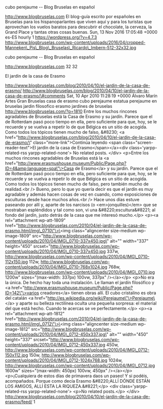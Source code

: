 cubo perejaume -- Blog Bruselas en español

http://www.blogbruselas.com El blog-guía escrito por españoles en
Bruselas para los hispanoparlantes que viven aquí y para los turistas
que aprovechan los vuelos baratos para descubrir el chocolate, la
cerveza, la Grand Place y tantas otras cosas buenas. Sun, 13 Nov 2016
17:05:48 +0000 es-ES hourly 1 https://wordpress.org/?v=4.7.3
http://www.blogbruselas.com/wp-content/uploads/2016/04/cropped-Manneken\_Pis\_Blog\_Bruselas\_Ricardo\_Imbern-512-32x32.jpg

cubo perejaume -- Blog Bruselas en español

http://www.blogbruselas.com 32 32

El jardin de la casa de Erasmo

http://www.blogbruselas.com/blog/2010/04/10/el-jardin-de-la-casa-de-erasmo/
http://www.blogbruselas.com/blog/2010/04/10/el-jardin-de-la-casa-de-erasmo/\#comments
Sat, 10 Apr 2010 11:28:19 +0000 Álvaro Marín Artes Gran Bruselas casa de
erasmo cubo perejaume estatua perejaume en bruselas jardin filosofico
erasmo jardines de bruselas http://www.blogbruselas.com/?p=1810 Entre
los muchos rincones agradables de Bruselas está la Casa de Erasmo y su
jardín. Parece que el de Rotterdam pasó poco tiempo en ella, pero
suficiente para que, hoy, se le recuerde y se vuelva a repetir lo de que
Bélgica es un sitio de acogida. Como todos los tópicos tienen mucho de
falso, &\#8230; \<a
href=\"http://www.blogbruselas.com/blog/2010/04/10/el-jardin-de-la-casa-de-erasmo/\"
class=\"more-link\"\>Continúa leyendo \<span
class=\"screen-reader-text\"\>El jardin de la casa de
Erasmo\</span\>\</a\>\<div class=\'yarpp-related-rss
yarpp-related-none\'\> No related posts. \</div\> \<p\>Entre los muchos
rincones agradables de Bruselas está la \<a
href=\"http://www.erasmushouse.museum/Public/Page.php?ID=4&amp;language=spa\"\>Casa
de Erasmo\</a\> y su jardín. Parece que el de Rotterdam pasó poco tiempo
en ella, pero suficiente para que, hoy, se le recuerde y se vuelva a
repetir lo de que Bélgica es un sitio de acogida. Como todos los tópicos
tienen mucho de falso, pero también mucho de realidad.\<br /\> Bueno,
pero lo que yo quería decir es que el jardín es muy agradable y además
hacen cosas de vez en cuando, como exposiciones de esculturas desde hace
muchos años.\<br /\> Hace unos días estuve paseando por allí y, aparte
de los narcisos (o \<em\>jonquilles)\</em\> que se mostraban espléndidos
y tal como son, vi una &\#8220;escultura&\#8221; al fondo del jardín,
justo detrás de la casa que me interesó mucho.\</p\> \<p\>\<a
rel=\"attachment wp-att-1809\"
href=\"http://www.blogbruselas.com/2010/04/el-jardin-de-la-casa-de-erasmo.html/img\_0710\"\>\<img
class=\"aligncenter size-medium wp-image-1809\"
src=\"http://www.blogbruselas.com/wp-content/uploads/2010/04/IMG\_0710-337x450.jpg\"
alt=\"\" width=\"337\" height=\"450\"
srcset=\"http://www.blogbruselas.com/wp-content/uploads/2010/04/IMG\_0710-337x450.jpg
337w,
http://www.blogbruselas.com/wp-content/uploads/2010/04/IMG\_0710-112x150.jpg
112w,
http://www.blogbruselas.com/wp-content/uploads/2010/04/IMG\_0710-768x1024.jpg
768w,
http://www.blogbruselas.com/wp-content/uploads/2010/04/IMG\_0710.jpg
1200w\" sizes=\"(max-width: 337px) 100vw, 337px\" /\>\</a\>\</p\>
\<p\>No era la única. De hecho hay toda una instalación. Le llaman el
jardín filosófico y \<a
href=\"http://www.erasmushouse.museum/Public/Page.php?ID=142\"\>varios
creadores\</a\> tienen obras allí. El cubo cristalino es obra del
catalán \<a
href=\"http://es.wikipedia.org/wiki/Perejaume\"\>Perejaume\</a\> y
aparte su belleza rectilínea oculta una pequeña sorpresa: el material
del que está hecho. Cuando te acercas se ve perfectamente.\</p\>
\<p\>\<a rel=\"attachment wp-att-1812\"
href=\"http://www.blogbruselas.com/2010/04/el-jardin-de-la-casa-de-erasmo.html/img\_0712\"\>\<img
class=\"aligncenter size-medium wp-image-1812\"
src=\"http://www.blogbruselas.com/wp-content/uploads/2010/04/IMG\_0712-450x337.jpg\"
alt=\"\" width=\"450\" height=\"337\"
srcset=\"http://www.blogbruselas.com/wp-content/uploads/2010/04/IMG\_0712-450x337.jpg
450w,
http://www.blogbruselas.com/wp-content/uploads/2010/04/IMG\_0712-150x112.jpg
150w,
http://www.blogbruselas.com/wp-content/uploads/2010/04/IMG\_0712-1024x768.jpg
1024w,
http://www.blogbruselas.com/wp-content/uploads/2010/04/IMG\_0712.jpg
1600w\" sizes=\"(max-width: 450px) 100vw, 450px\" /\>\</a\>\</p\>
\<p\>¡Cualquiera de estos días de primavera daos un paseo! Y si podéis,
acompañados. Porque como decía Erasmo &\#8220;ALLÍ DÓNDE ESTÁN LOS
AMIGOS, ALLÍ ESTA LA RIQUEZA.&\#8221;\</p\> \<div
class=\'yarpp-related-rss yarpp-related-none\'\> \<p\>No related
posts.\</p\> \</div\>
http://www.blogbruselas.com/blog/2010/04/10/el-jardin-de-la-casa-de-erasmo/feed/
1
